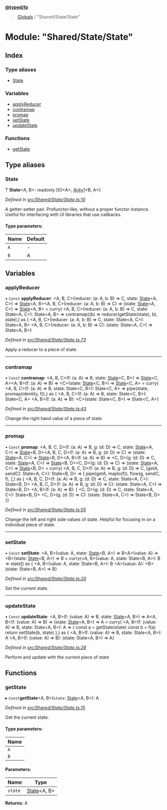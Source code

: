 **[@typed/fp](../README.md)**

> [Globals](../globals.md) / "Shared/State/State"

# Module: "Shared/State/State"

## Index

### Type aliases

* [State](_shared_state_state_.md#state)

### Variables

* [applyReducer](_shared_state_state_.md#applyreducer)
* [contramap](_shared_state_state_.md#contramap)
* [promap](_shared_state_state_.md#promap)
* [setState](_shared_state_state_.md#setstate)
* [updateState](_shared_state_state_.md#updatestate)

### Functions

* [getState](_shared_state_state_.md#getstate)

## Type aliases

### State

Ƭ  **State**\<A, B>: readonly [IO\<A>, [Arity1](_common_types_.md#arity1)\<B, A>]

*Defined in [src/Shared/State/State.ts:10](https://github.com/TylorS/typed-fp/blob/559f273/src/Shared/State/State.ts#L10)*

A getter-setter pair. Profunctor-like, without a proper functor instance. Useful for
interfacing with UI libraries that use callbacks.

#### Type parameters:

Name | Default |
------ | ------ |
`A` | - |
`B` | A |

## Variables

### applyReducer

• `Const` **applyReducer**: \<A, B, C>(reducer: (a: A, b: B) => C, state: [State](_shared_state_state_.md#state)\<A, C>) => [State](_shared_state_state_.md#state)\<A, B>\<A, B, C>(reducer: (a: A, b: B) => C) => (state: [State](_shared_state_state_.md#state)\<A, C>) => [State](_shared_state_state_.md#state)\<A, B> = curry( \<A, B, C>(reducer: (a: A, b: B) => C, state: State\<A, C>): State\<A, B> => contramap((b) => reducer(getState(state), b), state),) as { \<A, B, C>(reducer: (a: A, b: B) => C, state: State\<A, C>): State\<A, B> \<A, B, C>(reducer: (a: A, b: B) => C): (state: State\<A, C>) => State\<A, B>}

*Defined in [src/Shared/State/State.ts:73](https://github.com/TylorS/typed-fp/blob/559f273/src/Shared/State/State.ts#L73)*

Apply a reducer to a piece of state.

___

### contramap

• `Const` **contramap**: \<A, B, C>(f: (a: A) => B, state: [State](_shared_state_state_.md#state)\<C, B>) => [State](_shared_state_state_.md#state)\<C, A>\<A, B>(f: (a: A) => B) => \<C>(state: [State](_shared_state_state_.md#state)\<C, B>) => [State](_shared_state_state_.md#state)\<C, A> = curry( \<A, B, C>(f: (a: A) => B, state: State\<C, B>): State\<C, A> => pipe(state, promap(identity, f)),) as { \<A, B, C>(f: (a: A) => B, state: State\<C, B>): State\<C, A> \<A, B>(f: (a: A) => B): \<C>(state: State\<C, B>) => State\<C, A>}

*Defined in [src/Shared/State/State.ts:43](https://github.com/TylorS/typed-fp/blob/559f273/src/Shared/State/State.ts#L43)*

Change the right hand value of a piece of state.

___

### promap

• `Const` **promap**: \<A, B, C, D>(f: (a: A) => B, g: (d: D) => C, state: [State](_shared_state_state_.md#state)\<A, C>) => [State](_shared_state_state_.md#state)\<B, D>\<A, B, C, D>(f: (a: A) => B, g: (d: D) => C) => (state: [State](_shared_state_state_.md#state)\<A, C>) => [State](_shared_state_state_.md#state)\<B, D>\<A, B>(f: (a: A) => B) => \<C, D>(g: (d: D) => C, state: [State](_shared_state_state_.md#state)\<A, C>) => [State](_shared_state_state_.md#state)\<B, D>\<C, D>(g: (d: D) => C) => (state: [State](_shared_state_state_.md#state)\<A, C>) => [State](_shared_state_state_.md#state)\<B, D> = curry( \<A, B, C, D>(f: (a: A) => B, g: (d: D) => C, [getA, sendC]: State\<A, C>): State\<B, D> => [ pipe(getA, mapIo(f)), flow(g, sendC, f), ],) as { \<A, B, C, D>(f: (a: A) => B, g: (d: D) => C, state: State\<A, C>): State\<B, D> \<A, B, C, D>(f: (a: A) => B, g: (d: D) => C): (state: State\<A, C>) => State\<B, D> \<A, B>(f: (a: A) => B): { \<C, D>(g: (d: D) => C, state: State\<A, C>): State\<B, D> \<C, D>(g: (d: D) => C): (state: State\<A, C>) => State\<B, D> }}

*Defined in [src/Shared/State/State.ts:55](https://github.com/TylorS/typed-fp/blob/559f273/src/Shared/State/State.ts#L55)*

Change the left and right side values of state. Helpful for
focusing in on a individual piece of state.

___

### setState

• `Const` **setState**: \<A, B>(value: A, state: [State](_shared_state_state_.md#state)\<B, A>) => B\<A>(value: A) => \<B>(state: [State](_shared_state_state_.md#state)\<B, A>) => B = curry(\<A, B>(value: A, state: State\<B, A>): B => state[1](value)) as { \<A, B>(value: A, state: State\<B, A>): B \<A>(value: A): \<B>(state: State\<B, A>) => B}

*Defined in [src/Shared/State/State.ts:20](https://github.com/TylorS/typed-fp/blob/559f273/src/Shared/State/State.ts#L20)*

Set the current state.

___

### updateState

• `Const` **updateState**: \<A, B>(f: (value: A) => B, state: [State](_shared_state_state_.md#state)\<A, B>) => A\<A, B>(f: (value: A) => B) => (state: [State](_shared_state_state_.md#state)\<A, B>) => A = curry( \<A, B>(f: (value: A) => B, state: State\<A, B>): A => { const a = getState(state) const b = f(a) return setState(b, state) },) as { \<A, B>(f: (value: A) => B, state: State\<A, B>): A \<A, B>(f: (value: A) => B): (state: State\<A, B>) => A}

*Defined in [src/Shared/State/State.ts:28](https://github.com/TylorS/typed-fp/blob/559f273/src/Shared/State/State.ts#L28)*

Perform and update with the current piece of state

## Functions

### getState

▸ `Const`**getState**\<A, B>(`state`: [State](_shared_state_state_.md#state)\<A, B>): A

*Defined in [src/Shared/State/State.ts:15](https://github.com/TylorS/typed-fp/blob/559f273/src/Shared/State/State.ts#L15)*

Get the current state.

#### Type parameters:

Name |
------ |
`A` |
`B` |

#### Parameters:

Name | Type |
------ | ------ |
`state` | [State](_shared_state_state_.md#state)\<A, B> |

**Returns:** A
